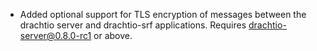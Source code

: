 * Added optional support for TLS encryption of messages between the drachtio server and drachtio-srf applications.  Requires drachtio-server@0.8.0-rc1 or above.